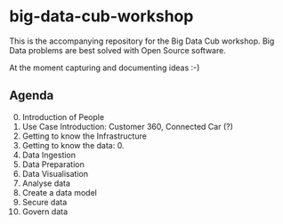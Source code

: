 # big-data-cub-workshop
This is the accompanying repository for the Big Data Cub workshop. Big Data problems are best solved with Open Source software.

At the moment capturing and documenting ideas :-)

## Agenda

0. Introduction of People
0. Use Case Introduction: Customer 360, Connected Car (?)
0. Getting to know the Infrastructure
0. Getting to know the data:
   0.
0. Data Ingestion
0. Data Preparation
0. Data Visualisation
0. Analyse data
0. Create a data model
0. Secure data
0. Govern data
